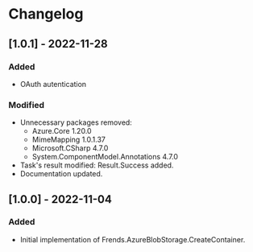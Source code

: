 # Changelog

## [1.0.1] - 2022-11-28
### Added
- OAuth autentication
### Modified
- Unnecessary packages removed:
	- Azure.Core 1.20.0
	- MimeMapping 1.0.1.37
	- Microsoft.CSharp 4.7.0
	- System.ComponentModel.Annotations 4.7.0
- Task's result modified: Result.Success added. 
- Documentation updated.

## [1.0.0] - 2022-11-04
### Added
- Initial implementation of Frends.AzureBlobStorage.CreateContainer.
